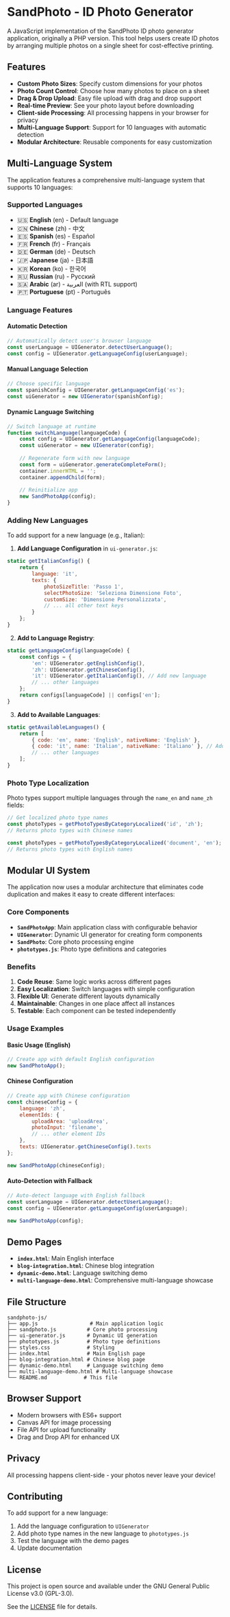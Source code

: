 # SandPhoto - ID Photo Generator

A JavaScript implementation of the SandPhoto ID photo generator application, originally a PHP version. This tool helps users create ID photos by arranging multiple photos on a single sheet for cost-effective printing.

## Features

- **Custom Photo Sizes**: Specify custom dimensions for your photos
- **Photo Count Control**: Choose how many photos to place on a sheet
- **Drag & Drop Upload**: Easy file upload with drag and drop support
- **Real-time Preview**: See your photo layout before downloading
- **Client-side Processing**: All processing happens in your browser for privacy
- **Multi-Language Support**: Support for 10 languages with automatic detection
- **Modular Architecture**: Reusable components for easy customization

## Multi-Language System

The application features a comprehensive multi-language system that supports 10 languages:

### Supported Languages
- 🇺🇸 **English** (en) - Default language
- 🇨🇳 **Chinese** (zh) - 中文
- 🇪🇸 **Spanish** (es) - Español
- 🇫🇷 **French** (fr) - Français
- 🇩🇪 **German** (de) - Deutsch
- 🇯🇵 **Japanese** (ja) - 日本語
- 🇰🇷 **Korean** (ko) - 한국어
- 🇷🇺 **Russian** (ru) - Русский
- 🇸🇦 **Arabic** (ar) - العربية (with RTL support)
- 🇵🇹 **Portuguese** (pt) - Português

### Language Features

#### Automatic Detection
```javascript
// Automatically detect user's browser language
const userLanguage = UIGenerator.detectUserLanguage();
const config = UIGenerator.getLanguageConfig(userLanguage);
```

#### Manual Language Selection
```javascript
// Choose specific language
const spanishConfig = UIGenerator.getLanguageConfig('es');
const uiGenerator = new UIGenerator(spanishConfig);
```

#### Dynamic Language Switching
```javascript
// Switch language at runtime
function switchLanguage(languageCode) {
    const config = UIGenerator.getLanguageConfig(languageCode);
    const uiGenerator = new UIGenerator(config);
    
    // Regenerate form with new language
    const form = uiGenerator.generateCompleteForm();
    container.innerHTML = '';
    container.appendChild(form);
    
    // Reinitialize app
    new SandPhotoApp(config);
}
```

### Adding New Languages

To add support for a new language (e.g., Italian):

1. **Add Language Configuration** in `ui-generator.js`:
```javascript
static getItalianConfig() {
    return {
        language: 'it',
        texts: {
            photoSizeTitle: 'Passo 1',
            selectPhotoSize: 'Seleziona Dimensione Foto',
            customSize: 'Dimensione Personalizzata',
            // ... all other text keys
        }
    };
}
```

2. **Add to Language Registry**:
```javascript
static getLanguageConfig(languageCode) {
    const configs = {
        'en': UIGenerator.getEnglishConfig(),
        'zh': UIGenerator.getChineseConfig(),
        'it': UIGenerator.getItalianConfig(), // Add new language
        // ... other languages
    };
    return configs[languageCode] || configs['en'];
}
```

3. **Add to Available Languages**:
```javascript
static getAvailableLanguages() {
    return [
        { code: 'en', name: 'English', nativeName: 'English' },
        { code: 'it', name: 'Italian', nativeName: 'Italiano' }, // Add new language
        // ... other languages
    ];
}
```

### Photo Type Localization

Photo types support multiple languages through the `name_en` and `name_zh` fields:

```javascript
// Get localized photo type names
const photoTypes = getPhotoTypesByCategoryLocalized('id', 'zh');
// Returns photo types with Chinese names

const photoTypes = getPhotoTypesByCategoryLocalized('document', 'en');
// Returns photo types with English names
```

## Modular UI System

The application now uses a modular architecture that eliminates code duplication and makes it easy to create different interfaces:

### Core Components

- **`SandPhotoApp`**: Main application class with configurable behavior
- **`UIGenerator`**: Dynamic UI generator for creating form components
- **`SandPhoto`**: Core photo processing engine
- **`phototypes.js`**: Photo type definitions and categories

### Benefits

1. **Code Reuse**: Same logic works across different pages
2. **Easy Localization**: Switch languages with simple configuration
3. **Flexible UI**: Generate different layouts dynamically
4. **Maintainable**: Changes in one place affect all instances
5. **Testable**: Each component can be tested independently

### Usage Examples

#### Basic Usage (English)
```javascript
// Create app with default English configuration
new SandPhotoApp();
```

#### Chinese Configuration
```javascript
// Create app with Chinese configuration
const chineseConfig = {
    language: 'zh',
    elementIds: {
        uploadArea: 'uploadArea',
        photoInput: 'filename',
        // ... other element IDs
    },
    texts: UIGenerator.getChineseConfig().texts
};

new SandPhotoApp(chineseConfig);
```

#### Auto-Detection with Fallback
```javascript
// Auto-detect language with English fallback
const userLanguage = UIGenerator.detectUserLanguage();
const config = UIGenerator.getLanguageConfig(userLanguage);

new SandPhotoApp(config);
```

## Demo Pages

- **`index.html`**: Main English interface
- **`blog-integration.html`**: Chinese blog integration
- **`dynamic-demo.html`**: Language switching demo
- **`multi-language-demo.html`**: Comprehensive multi-language showcase

## File Structure

```
sandphoto-js/
├── app.js                 # Main application logic
├── sandphoto.js          # Core photo processing
├── ui-generator.js       # Dynamic UI generation
├── phototypes.js         # Photo type definitions
├── styles.css            # Styling
├── index.html            # Main English page
├── blog-integration.html # Chinese blog page
├── dynamic-demo.html     # Language switching demo
├── multi-language-demo.html # Multi-language showcase
└── README.md            # This file
```

## Browser Support

- Modern browsers with ES6+ support
- Canvas API for image processing
- File API for upload functionality
- Drag and Drop API for enhanced UX

## Privacy

All processing happens client-side - your photos never leave your device!

## Contributing

To add support for a new language:

1. Add the language configuration to `UIGenerator`
2. Add photo type names in the new language to `phototypes.js`
3. Test the language with the demo pages
4. Update documentation

## License

This project is open source and available under the GNU General Public License v3.0 (GPL-3.0).

See the [LICENSE](LICENSE) file for details. 